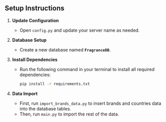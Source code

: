 ## Setup Instructions

1. **Update Configuration**
   - Open `config.py` and update your server name as needed.

2. **Database Setup**
   - Create a new database named **`FragranceDB`**.

3. **Install Dependencies**
   - Run the following command in your terminal to install all required dependencies:
     ```bash
     pip install -r requirements.txt
     ```

4. **Data Import**
   - First, run `import_brands_data.py` to insert brands and countries data into the database tables.
   - Then, run `main.py` to import the rest of the data.
